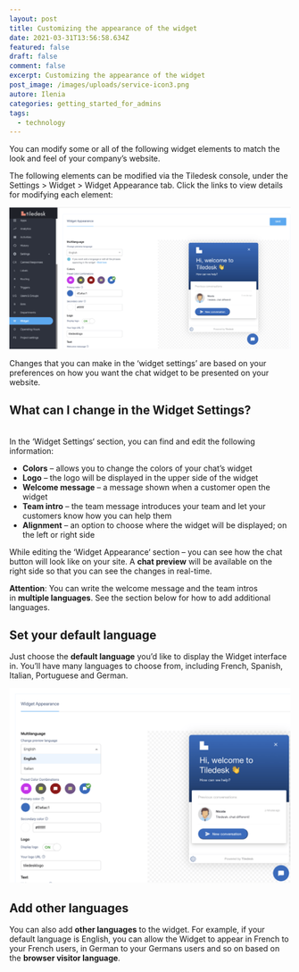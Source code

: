 ```yaml
---
layout: post
title: Customizing the appearance of the widget
date: 2021-03-31T13:56:58.634Z
featured: false
draft: false
comment: false
excerpt: Customizing the appearance of the widget
post_image: /images/uploads/service-icon3.png
autore: Ilenia
categories: getting_started_for_admins
tags:
  - technology
---
```

You can modify some or all of the following widget elements to match the look and feel of your company’s website.

The following elements can be modified via the Tiledesk console, under the Settings > Widget > Widget Appearance tab. Click the links to view details for modifying each element:

![Widget interface](/images/uploads/image.png "Widget interface")



Changes that you can make in the ‘widget settings’ are based on your preferences on how you want the chat widget to be presented on your website.

## What can I change in the Widget Settings?

\
In the ‘Widget Settings‘ section, you can find and edit the following information:

* **Colors** – allows you to change the colors of your chat’s widget
* **Logo** – the logo will be displayed in the upper side of the widget
* **Welcome message** – a message shown when a customer open the widget
* **Team intro** – the team message introduces your team and let your customers know how you can help them
* **Alignment** – an option to choose where the widget will be displayed; on the left or right side

While editing the ‘Widget Appearance‘ section – you can see how the chat button will look like on your site. A **chat preview** will be available on the right side so that you can see the changes in real-time.

**Attention**: You can write the welcome message and the team intros in **multiple languages**. See the section below for how to add additional languages.

## Set your default language

Just choose the **default language** you’d like to display the Widget interface in. You’ll have many languages to choose from, including French, Spanish, Italian, Portuguese and German.

![default language](/images/uploads/image-3.png "default language")



## Add other languages

You can also add **other languages** to the widget. For example, if your default language is English, you can allow the Widget to appear in French to your French users, in German to your Germans users and so on based on the **browser visitor language**.